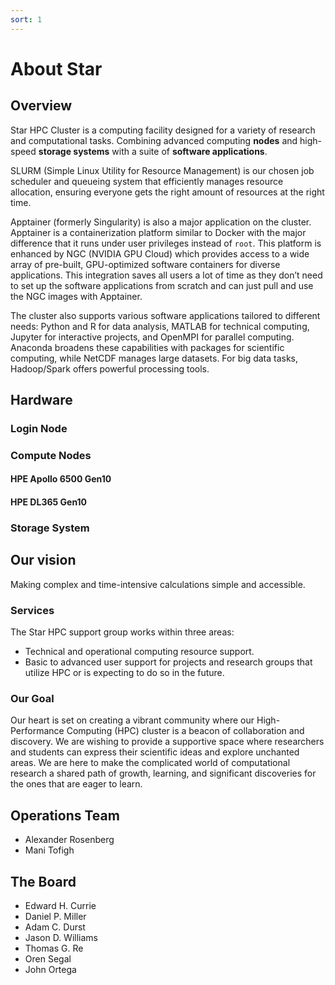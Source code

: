 ```yaml
---
sort: 1
---
```


# About Star

## Overview

Star HPC Cluster is a computing facility designed for a variety of research and computational tasks. Combining advanced computing **nodes** and high-speed **storage systems** with a suite of **software applications**. 

SLURM (Simple Linux Utility for Resource Management) is our chosen job scheduler and queueing system that efficiently manages resource allocation, ensuring everyone gets the right amount of resources at the right time. 

Apptainer (formerly Singularity) is also a major application on the cluster. Apptainer is a containerization platform similar to Docker with the major difference that it runs under user privileges instead of `root`. This platform is enhanced by NGC (NVIDIA GPU Cloud) which provides access to a wide array of pre-built, GPU-optimized software containers for diverse applications. This integration saves all users a lot of time as they don’t need to set up the software applications from scratch and can just pull and use the NGC images with Apptainer.

The cluster also supports various software applications tailored to different needs: Python and R for data analysis, MATLAB for technical computing, Jupyter for interactive projects, and OpenMPI for parallel computing. Anaconda broadens these capabilities with packages for scientific computing, while NetCDF manages large datasets. For big data tasks, Hadoop/Spark offers powerful processing tools.


## Hardware

### Login Node

### Compute Nodes

#### HPE Apollo 6500 Gen10

#### HPE DL365 Gen10

### Storage System

## Our vision

Making complex and time-intensive calculations simple and accessible.


### Services

The Star HPC support group works within three areas:

* Technical and operational computing resource support.
* Basic to advanced user support for projects and research groups that utilize HPC or is expecting to do so in the future.


### Our Goal

Our heart is set on creating a vibrant community where our High-Performance Computing (HPC) cluster is a beacon of collaboration and discovery. We are wishing to provide a supportive space where researchers and students can express their scientific ideas and explore unchanted areas. We are here to make the complicated world of computational research a shared path of growth, learning, and significant discoveries for the ones that are eager to learn.


## Operations Team

* Alexander Rosenberg
* Mani Tofigh


## The Board

* Edward H. Currie
* Daniel P. Miller
* Adam C. Durst
* Jason D. Williams
* Thomas G. Re
* Oren Segal
* John Ortega
